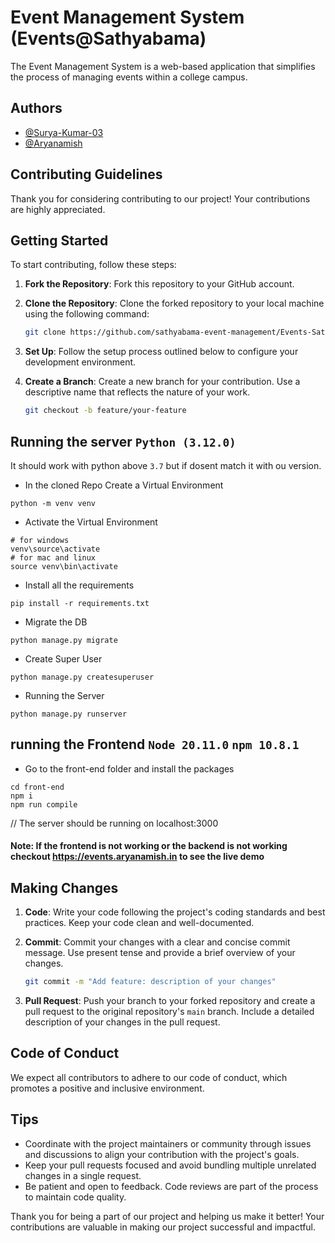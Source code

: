 
# Event Management System (Events@Sathyabama)

The Event Management System is a web-based application that simplifies the process of managing events within a college campus.

## Authors

- [@Surya-Kumar-03](https://github.com/Surya-Kumar-03)
- [@Aryanamish](https://github.com/Aryanamish)



## Contributing Guidelines

Thank you for considering contributing to our project! Your contributions are highly appreciated.

## Getting Started

To start contributing, follow these steps:

1. **Fork the Repository**: Fork this repository to your GitHub account.

2. **Clone the Repository**: Clone the forked repository to your local machine using the following command:
   
   ```bash
   git clone https://github.com/sathyabama-event-management/Events-Sathyabama
   ```

3. **Set Up**: Follow the setup process outlined below to configure your development environment.



4. **Create a Branch**: Create a new branch for your contribution. Use a descriptive name that reflects the nature of your work.

   ```bash
   git checkout -b feature/your-feature
   ```

## Running the server `Python (3.12.0)`
It should work with python above `3.7` but if dosent match it with ou version.
- In the cloned Repo Create a Virtual Environment
```shell
python -m venv venv
```
- Activate the Virtual Environment
```shell
# for windows
venv\source\activate
# for mac and linux
source venv\bin\activate
```
- Install all the requirements
```shell
pip install -r requirements.txt
```

- Migrate the DB
```shell
python manage.py migrate

```
- Create Super User
```shell
python manage.py createsuperuser
```

- Running the Server
```shell
python manage.py runserver
```
## running the Frontend `Node 20.11.0` `npm 10.8.1`


- Go to the front-end folder and install the packages
```shell
cd front-end
npm i
npm run compile
```
 // The server should be running on localhost:3000

 #### Note: If the frontend is not working or the backend is not working checkout https://events.aryanamish.in to see the live demo


## Making Changes

1. **Code**: Write your code following the project's coding standards and best practices. Keep your code clean and well-documented.

2. **Commit**: Commit your changes with a clear and concise commit message. Use present tense and provide a brief overview of your changes.

   ```bash
   git commit -m "Add feature: description of your changes"
   ```

3. **Pull Request**: Push your branch to your forked repository and create a pull request to the original repository's `main` branch. Include a detailed description of your changes in the pull request.

## Code of Conduct

We expect all contributors to adhere to our code of conduct, which promotes a positive and inclusive environment. 

## Tips

- Coordinate with the project maintainers or community through issues and discussions to align your contribution with the project's goals.
- Keep your pull requests focused and avoid bundling multiple unrelated changes in a single request.
- Be patient and open to feedback. Code reviews are part of the process to maintain code quality.

Thank you for being a part of our project and helping us make it better! Your contributions are valuable in making our project successful and impactful.

